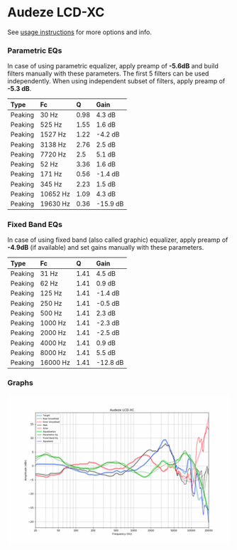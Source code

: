 # Audeze LCD-XC
See [usage instructions](https://github.com/jaakkopasanen/AutoEq#usage) for more options and info.

### Parametric EQs
In case of using parametric equalizer, apply preamp of **-5.6dB** and build filters manually
with these parameters. The first 5 filters can be used independently.
When using independent subset of filters, apply preamp of **-5.3 dB**.

| Type    | Fc       |    Q | Gain     |
|:--------|:---------|:-----|:---------|
| Peaking | 30 Hz    | 0.98 | 4.3 dB   |
| Peaking | 525 Hz   | 1.55 | 1.6 dB   |
| Peaking | 1527 Hz  | 1.22 | -4.2 dB  |
| Peaking | 3138 Hz  | 2.76 | 2.5 dB   |
| Peaking | 7720 Hz  | 2.5  | 5.1 dB   |
| Peaking | 52 Hz    | 3.36 | 1.6 dB   |
| Peaking | 171 Hz   | 0.56 | -1.4 dB  |
| Peaking | 345 Hz   | 2.23 | 1.5 dB   |
| Peaking | 10652 Hz | 1.09 | 4.3 dB   |
| Peaking | 19630 Hz | 0.36 | -15.9 dB |

### Fixed Band EQs
In case of using fixed band (also called graphic) equalizer, apply preamp of **-4.9dB**
(if available) and set gains manually with these parameters.

| Type    | Fc       |    Q | Gain     |
|:--------|:---------|:-----|:---------|
| Peaking | 31 Hz    | 1.41 | 4.5 dB   |
| Peaking | 62 Hz    | 1.41 | 0.9 dB   |
| Peaking | 125 Hz   | 1.41 | -1.4 dB  |
| Peaking | 250 Hz   | 1.41 | -0.5 dB  |
| Peaking | 500 Hz   | 1.41 | 2.3 dB   |
| Peaking | 1000 Hz  | 1.41 | -2.3 dB  |
| Peaking | 2000 Hz  | 1.41 | -2.5 dB  |
| Peaking | 4000 Hz  | 1.41 | 0.9 dB   |
| Peaking | 8000 Hz  | 1.41 | 5.5 dB   |
| Peaking | 16000 Hz | 1.41 | -12.8 dB |

### Graphs
![](./Audeze%20LCD-XC.png)
